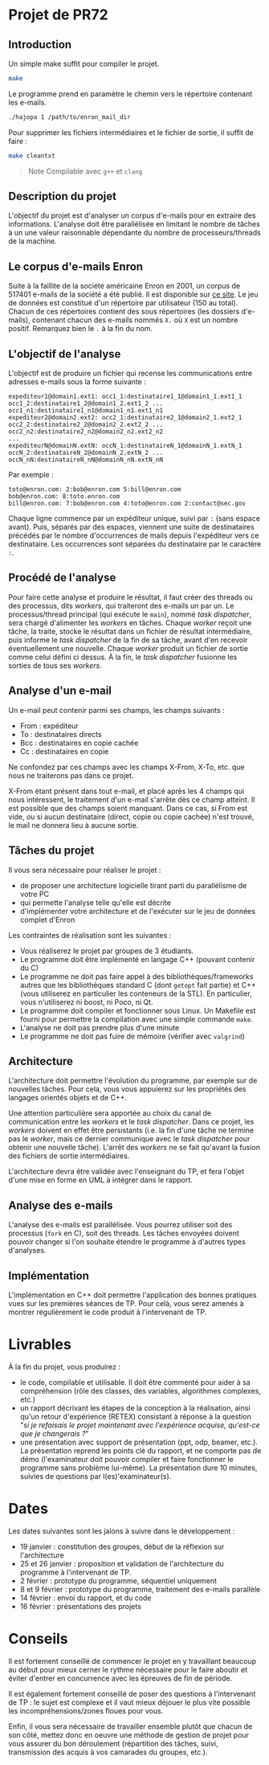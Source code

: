 
# Projet de PR72

## Introduction

Un simple make suffit pour compiler le projet.

```bash
make
```

Le programme prend en paramètre le chemin vers le répertoire contenant les e-mails.

```bash
./hajopa 1 /path/to/enron_mail_dir
```

Pour supprimer les fichiers intermédiaires et le fichier de sortie, il suffit de faire :

```bash
make cleantxt
```

> Note
> Compilable avec `g++` et `clang`

## Description du projet

L'objectif du projet est d'analyser un corpus d'e-mails pour en extraire des informations. L'analyse doit être parallélisée en limitant le nombre de tâches à un une valeur raisonnable dépendante du nombre de processeurs/threads de la machine.

## Le corpus d'e-mails Enron

Suite à la faillite de la société américaine Enron en 2001, un corpus de 517401 e-mails de la société a été publié. Il est disponible sur [ce site](https://www.cs.cmu.edu/~./enron/enron_mail_20150507.tar.gz). Le jeu de données est constitué d'un répertoire par utilisateur (150 au total). Chacun de ces répertoires contient des sous répertoires (les dossiers d'e-mails), contenant chacun des e-mails nommés `X.` où `X` est un nombre positif. Remarquez bien le `.` à la fin du nom.

## L'objectif de l'analyse

L'objectif est de produire un fichier qui recense les communications entre adresses e-mails sous la forme suivante :

```
expediteur1@domain1.ext1: occ1_1:destinataire1_1@domain1_1.ext1_1 occ1_2:destinataire1_2@domain1_2.ext1_2 ... occ1_n1:destinataire1_n1@domain1_n1.ext1_n1
expediteur2@domain2.ext2: occ2_1:destinataire2_1@domain2_1.ext2_1 occ2_2:destinataire2_2@domain2_2.ext2_2 ... occ2_n2:destinataire2_n2@domain2_n2.ext2_n2
...
expediteurN@domainN.extN: occN_1:destinataireN_1@domainN_1.extN_1 occN_2:destinataireN_2@domainN_2.extN_2 ... occN_nN:destinataireN_nN@domainN_nN.extN_nN
```

Par exemple :

```
toto@enron.com: 2:bob@enron.com 5:bill@enron.com
bob@enron.com: 8:toto.enron.com
bill@enron.com: 7:bob@enron.com 4:toto@enron.com 2:contact@sec.gov
```

Chaque ligne commence par un expéditeur unique, suivi par `:` (sans espace avant). Puis, séparés par des espaces, viennent une suite de destinataires précédés par le nombre d'occurrences de mails depuis l'expéditeur vers ce destinataire. Les occurrences sont séparées du destinataire par le caractère `:`.

## Procédé de l'analyse

Pour faire cette analyse et produire le résultat, il faut créer des threads ou des processus, dits _workers_, qui traiteront des e-mails un par un. Le processus/thread principal (qui exécute le `main`), nommé *task dispatcher*, sera chargé d'alimenter les *workers* en tâches. Chaque *worker* reçoit une tâche, la traite, stocke le résultat dans un fichier de résultat intermédiaire, puis informe le *task dispatcher* de la fin de sa tâche, avant d'en recevoir éventuellement une nouvelle. Chaque *worker* produit un fichier de sortie comme celui défini ci dessus. À la fin, le *task dispatcher* fusionne les sorties de tous ses *workers*.

## Analyse d'un e-mail

Un e-mail peut contenir parmi ses champs, les champs suivants :

- From : expéditeur
- To : destinataires directs
- Bcc : destinataires en copie cachée
- Cc : destinataires en copie

Ne confondez par ces champs avec les champs X-From, X-To, etc. que nous ne traiterons pas dans ce projet.

X-From étant présent dans tout e-mail, et placé après les 4 champs qui nous intéressent, le traitement d'un e-mail s'arrête dès ce champ atteint. Il est possible que des champs soient manquant. Dans ce cas, si From est vide, ou si aucun destinataire (direct, copie ou copie cachée) n'est trouvé, le mail ne donnera lieu à aucune sortie.

## Tâches du projet

Il vous sera nécessaire pour réaliser le projet :

- de proposer une architecture logicielle tirant parti du parallélisme de votre PC
- qui permette l'analyse telle qu'elle est décrite
- d'implémenter votre architecture et de l'exécuter sur le jeu de données complet d'Enron

Les contraintes de réalisation sont les suivantes :

- Vous réaliserez le projet par groupes de 3 étudiants.
- Le programme doit être implémenté en langage C++ (pouvant contenir du C)
- Le programme ne doit pas faire appel à des bibliothèques/frameworks autres que les bibliothèques standard C (dont `getopt` fait partie) et C++ (vous utiliserez en particulier les conteneurs de la STL). En particulier, vous n'utiliserez ni boost, ni Poco, ni Qt.
- Le programme doit compiler et fonctionner sous Linux. Un Makefile est fourni pour permettre la compilation avec une simple commande `make`.
- L'analyse ne doit pas prendre plus d'une minute
- Le programme ne doit pas fuire de mémoire (vérifier avec `valgrind`)

## Architecture

L'architecture doit permettre l'évolution du programme, par exemple sur de nouvelles tâches. Pour cela, vous vous appuierez sur les propriétés des langages orientés objets et de C++.

Une attention particulière sera apportée au choix du canal de communication entre les *workers* et le *task dispatcher*. Dans ce projet, les *workers* doivent en effet être persistants (i.e. la fin d'une tâche ne termine pas le *worker*, mais ce dernier communique avec le *task dispatcher* pour obtenir une nouvelle tâche). L'arrêt des *workers* ne se fait qu'avant la fusion des fichiers de sortie intermédiaires.

L'architecture devra être validée avec l'enseignant du TP, et fera l'objet d'une mise en forme en UML à intégrer dans le rapport.

## Analyse des e-mails

L'analyse des e-mails est parallélisée. Vous pourrez utiliser soit des processus (`fork` en C), soit des threads. Les tâches envoyées doivent pouvoir changer si l'on souhaite étendre le programme à d'autres types d'analyses.

## Implémentation

L'implémentation en C++ doit permettre l'application des bonnes pratiques vues sur les premières séances de TP. Pour celà, vous serez amenés à montrer régulièrement le code produit à l'intervenant de TP.

# Livrables

À la fin du projet, vous produirez :

- le code, compilable et utilisable. Il doit être commenté pour aider à sa compréhension (rôle des classes, des variables, algorithmes complexes, etc.)
- un rapport décrivant les étapes de la conception à la réalisation, ainsi qu'un retour d'expérience (RETEX) consistant à réponse à la question "*si je refaisais le projet maintenant avec l'expérience acquise, qu'est-ce que je changerais ?*"
- une présentation avec support de présentation (ppt, odp, beamer, etc.). La présentation reprend les points clé du rapport, et ne comporte pas de démo (l'examinateur doit pouvoir compiler et faire fonctionner le programme sans problème lui-même). La présentation dure 10 minutes, suivies de questions par l(es)'examinateur(s).

# Dates

Les dates suivantes sont les jalons à suivre dans le développement :

- 19 janvier : constitution des groupes, début de la réflexion sur l'architecture
- 25 et 26 janvier : proposition et validation de l'architecture du programme à l'intervenant de TP.
- 2 février : prototype du programme, séquentiel uniquement
- 8 et 9 février : prototype du programme, traitement des e-mails parallèle
- 14 février : envoi du rapport, et du code
- 16 février : présentations des projets

# Conseils

Il est fortement conseillé de commencer le projet en y travaillant beaucoup au début pour mieux cerner le rythme nécessaire pour le faire aboutir et éviter d'entrer en concurrence avec les épreuves de fin de période.

Il est également fortement conseillé de poser des questions à l'intervenant de TP : le sujet est complexe et il vaut mieux déjouer le plus vite possible les incompréhensions/zones floues pour vous.

Enfin, il vous sera nécessaire de travailler ensemble plutôt que chacun de son côté, mettez donc en oeuvre une méthode de gestion de projet pour vous assurer du bon déroulement (répartition des tâches, suivi, transmission des acquis à vos camarades du groupes, etc.).
